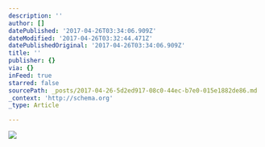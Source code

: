 ```yaml
---
description: ''
author: []
datePublished: '2017-04-26T03:34:06.909Z'
dateModified: '2017-04-26T03:32:44.471Z'
datePublishedOriginal: '2017-04-26T03:34:06.909Z'
title: ''
publisher: {}
via: {}
inFeed: true
starred: false
sourcePath: _posts/2017-04-26-5d2ed917-08c0-44ec-b7e0-015e1882de86.md
_context: 'http://schema.org'
_type: Article

---
```

![](https://the-grid-user-content.s3-us-west-2.amazonaws.com/1e397659-1fa6-42c6-9c7d-71d902ca53a4.jpg)